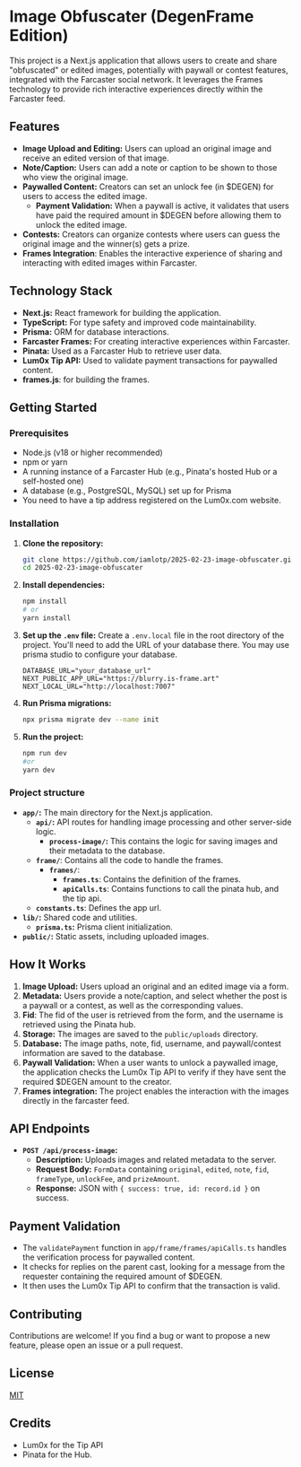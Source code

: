 # Image Obfuscater (DegenFrame Edition)

This project is a Next.js application that allows users to create and share "obfuscated" or edited images, potentially with paywall or contest features, integrated with the Farcaster social network. It leverages the Frames technology to provide rich interactive experiences directly within the Farcaster feed.

## Features

-   **Image Upload and Editing:** Users can upload an original image and receive an edited version of that image.
-   **Note/Caption:** Users can add a note or caption to be shown to those who view the original image.
-   **Paywalled Content:** Creators can set an unlock fee (in $DEGEN) for users to access the edited image.
    -   **Payment Validation:** When a paywall is active, it validates that users have paid the required amount in $DEGEN before allowing them to unlock the edited image.
-   **Contests:** Creators can organize contests where users can guess the original image and the winner(s) gets a prize.
- **Frames Integration**: Enables the interactive experience of sharing and interacting with edited images within Farcaster.

## Technology Stack

-   **Next.js:** React framework for building the application.
-   **TypeScript:** For type safety and improved code maintainability.
-   **Prisma:** ORM for database interactions.
-   **Farcaster Frames:** For creating interactive experiences within Farcaster.
-   **Pinata:** Used as a Farcaster Hub to retrieve user data.
-   **Lum0x Tip API:** Used to validate payment transactions for paywalled content.
- **frames.js**: for building the frames.

## Getting Started

### Prerequisites

-   Node.js (v18 or higher recommended)
-   npm or yarn
-   A running instance of a Farcaster Hub (e.g., Pinata's hosted Hub or a self-hosted one)
-   A database (e.g., PostgreSQL, MySQL) set up for Prisma
- You need to have a tip address registered on the Lum0x.com website.

### Installation

1.  **Clone the repository:**
    ```bash
    git clone https://github.com/iamlotp/2025-02-23-image-obfuscater.git
    cd 2025-02-23-image-obfuscater
    ```
2.  **Install dependencies:**
    ```bash
    npm install
    # or
    yarn install
    ```
3.  **Set up the `.env` file:**
    Create a `.env.local` file in the root directory of the project. You'll need to add the URL of your database there. You may use prisma studio to configure your database.
    ```
    DATABASE_URL="your_database_url"
    NEXT_PUBLIC_APP_URL="https://blurry.is-frame.art"
    NEXT_LOCAL_URL="http://localhost:7007"
    ```
4.  **Run Prisma migrations:**
    ```bash
    npx prisma migrate dev --name init
    ```

5. **Run the project:**
    ```bash
    npm run dev
    #or
    yarn dev
    ```
    
### Project structure

-   **`app/`:** The main directory for the Next.js application.
    -   **`api/`:** API routes for handling image processing and other server-side logic.
        -   **`process-image/`:** This contains the logic for saving images and their metadata to the database.
    - **`frame/`**: Contains all the code to handle the frames.
        - **`frames/`**:
            - **`frames.ts`**: Contains the definition of the frames.
            - **`apiCalls.ts`**: Contains functions to call the pinata hub, and the tip api.
    -  **`constants.ts`**: Defines the app url.
-   **`lib/`:** Shared code and utilities.
    -   **`prisma.ts`:** Prisma client initialization.
-   **`public/`:** Static assets, including uploaded images.

## How It Works

1.  **Image Upload:** Users upload an original and an edited image via a form.
2.  **Metadata:** Users provide a note/caption, and select whether the post is a paywall or a contest, as well as the corresponding values.
3. **Fid**: The fid of the user is retrieved from the form, and the username is retrieved using the Pinata hub.
4.  **Storage:** The images are saved to the `public/uploads` directory.
5.  **Database:** The image paths, note, fid, username, and paywall/contest information are saved to the database.
6.  **Paywall Validation:** When a user wants to unlock a paywalled image, the application checks the Lum0x Tip API to verify if they have sent the required $DEGEN amount to the creator.
7. **Frames integration:** The project enables the interaction with the images directly in the farcaster feed.

## API Endpoints

-   **`POST /api/process-image`:**
    -   **Description:** Uploads images and related metadata to the server.
    -   **Request Body:** `FormData` containing `original`, `edited`, `note`, `fid`, `frameType`, `unlockFee`, and `prizeAmount`.
    -   **Response:** JSON with `{ success: true, id: record.id }` on success.

## Payment Validation

- The `validatePayment` function in `app/frame/frames/apiCalls.ts` handles the verification process for paywalled content.
- It checks for replies on the parent cast, looking for a message from the requester containing the required amount of $DEGEN.
- It then uses the Lum0x Tip API to confirm that the transaction is valid.

## Contributing

Contributions are welcome! If you find a bug or want to propose a new feature, please open an issue or a pull request.

## License

[MIT](https://opensource.org/license/mit/)

## Credits

- Lum0x for the Tip API
- Pinata for the Hub.
